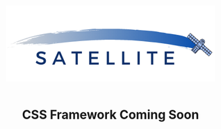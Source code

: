 <header>
    <img src="./src/assets/satellite_header.png"></img>
</header>
<h1 align="center">CSS Framework Coming Soon</h1>